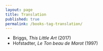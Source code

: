 ```yaml
---
layout: page
title: Translation
published: true
permalink: /books-tag-translation/
---
```


* Briggs, _This Little Art_ (2017) 
* Hofstadter, _Le Ton beau de Marot_ (1997) 
